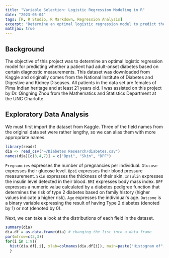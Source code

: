 ```yaml
---
title: "Variable Selection: Logistic Regression Modeling in R"
date: "2023-05-04"
tags: [R, R Studio, R Markdown, Regression Analysis]
excerpt: "Determine an optimal logistic regression model to predict the causation of adult-onset diabetes"
mathjax: true
---
```


## Background

The objective of this project was to determine an optimal logistic regression model for predicting whether a patient had adult-onset diabetes based on certain diagnostic measurements. This dataset was downloaded from Kaggle and originally comes from the National Institute of Diabetes and Digestive and Kidney Diseases. All patients in the data set are females of Pima Indian heritage and at least 21 years old. I was assisted on this project by Dr. Qingning Zhou from the Mathematics and Statistics Department at the UNC Charlotte. 

## Exploratory Data Analysis

We must first import the dataset from Kaggle. Three of the field names from the original data set were rather lengthy, so we can alias them with more appropriate names. 

```r
library(readr)
dia <- read_csv("~/Diabetes Research/diabetes.csv")
names(dia)[c(3,4,7)] = c("Bpsi", "Skin", "DPF")
```

`Pregnancies` expresses the number of pregnancies per individual. `Glucose` expresses their glucose level. `Bpsi` expresses their blood pressure measurement. `Skin` expresses the thickness of their skin. `Insulin` expresses the insulin level detected in their blood. `BMI` expresses body mass index. `DPF` expresses a numeric value calculated by a diabetes pedigree function that determines the risk of type 2 diabetes based on family history (higher values indicate a higher risk). `Age` expresses the individual's age. `Outcome` is a binary variable expressing the result of having Type 2 diabetes (denoted by 1) or not (denoted by 0).

Next, we can take a look at the distributions of each field in the dataset.

```r
summary(dia)
dia.df = as.data.frame(dia) # changing the list into a data frame 
par(mfrow=c(3,3))
for(i in 1:9){
  hist(dia.df[,i], xlab=colnames(dia.df[i]), main=paste("Histogram of", colnames(dia.df[i])), col="lightgreen", breaks=30)
  }
```


